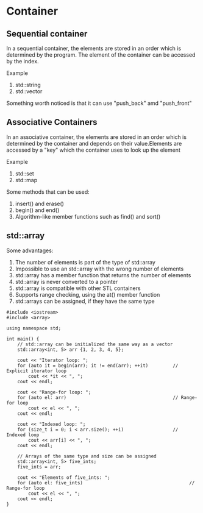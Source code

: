 # Container

## Sequential container

<p>In a sequential container, the elements are stored in an order which is determined by the program. The element of the container can be accessed by the index.</p>

Example
<ol>
   <li>std::string</li>
   <li>std::vector</li>
</ol>

<p>Something worth noticed is that it can use "push_back" amd "push_front"</p>

## Associative Containers

<p>In an associative container, the elements are stored in an order which is determined by the container and depends on their value.Elements are accessed by a "key" which the container uses to look up the element</p>

Example
<ol>
   <li>std::set</li>
   <li>std::map</li>
</ol>

Some methods that can be used:

<ol>
   <li>insert() and erase()</li>
   <li>begin() and end()</li>
   <li>Algorithm-like member functions such as find() and sort()</li>
</ol>

## std::array

Some advantages:
<ol>
  <li>The number of elements is part of the type of std::array</li>
  <li>Impossible to use an std::array with the wrong number of elements</li>
  <li>std::array has a member function that returns the number of elements</li>
  <li>std::array is never converted to a pointer</li>
  <li>std::array is compatible with other STL containers</li>
  <li>Supports range checking, using the at() member function</li>
  <li>std::arrays can be assigned, if they have the same type</li>
</ol>

```
#include <iostream>
#include <array>

using namespace std;

int main() {
	// std::array can be initialized the same way as a vector
	std::array<int, 5> arr {1, 2, 3, 4, 5};

	cout << "Iterator loop: ";
	for (auto it = begin(arr); it != end(arr); ++it)         // Explicit iterator loop
		cout << *it << ", ";
	cout << endl;
	
	cout << "Range-for loop: ";
	for (auto el: arr)                                       // Range-for loop
		cout << el << ", ";
	cout << endl;
	
	cout << "Indexed loop: ";
	for (size_t i = 0; i < arr.size(); ++i)                  // Indexed loop
		cout << arr[i] << ", ";
	cout << endl;
	
	// Arrays of the same type and size can be assigned
	std::array<int, 5> five_ints;
	five_ints = arr;
	
	cout << "Elements of five_ints: ";
	for (auto el: five_ints)                                       // Range-for loop
		cout << el << ", ";
	cout << endl;
}
```